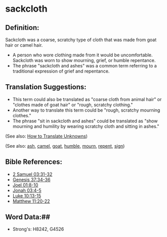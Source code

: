 # sackcloth #

## Definition: ##

Sackcloth was a coarse, scratchy type of cloth that was made from goat hair or camel hair.

* A person who wore clothing made from it would be uncomfortable. Sackcloth was worn to show mourning, grief, or humble repentance.
* The phrase "sackcloth and ashes" was a common term referring to a traditional expression of grief and repentance.

## Translation Suggestions:

* This term could also be translated as "coarse cloth from animal hair" or "clothes made of goat hair" or "rough, scratchy clothing."
* Another way to translate this term could be "rough, scratchy mourning clothes."
* The phrase "sit in sackcloth and ashes" could be translated as "show mourning and humility by wearing scratchy cloth and sitting in ashes."


(See also: [How to Translate Unknowns](rc://en/ta/man/translate/translate-unknown))

(See also: [ash](ash.md), [camel](camel.md), [goat](goat.md), [humble](../kt/humble.md), [mourn](mourn.md), [repent](../kt/repent.md), [sign](../kt/sign.md))

## Bible References: ##

* [2 Samuel 03:31-32](rc://en/tn/help/2sa/03/31)
* [Genesis 37:34-36](rc://en/tn/help/gen/37/34)
* [Joel 01:8-10](rc://en/tn/help/jol/01/08)
* [Jonah 03:4-5](rc://en/tn/help/jon/03/04)
* [Luke 10:13-15](rc://en/tn/help/luk/10/13)
* [Matthew 11:20-22](rc://en/tn/help/mat/11/20)

## Word Data:##

* Strong's: H8242, G4526
